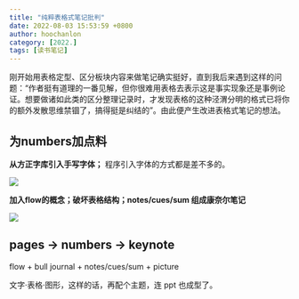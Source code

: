 ```yaml
---
title: "纯粹表格式笔记批判"
date: 2022-08-03 15:53:59 +0800
author: hoochanlon
category: [2022.]
tags: [读书笔记]
---
```


刚开始用表格定型、区分板块内容来做笔记确实挺好，直到我后来遇到这样的问题：“作者挺有道理的一番见解，但你很难用表格去表示这是事实现象还是事例论证。想要做诸如此类的区分整理记录时，才发现表格的这种泾渭分明的格式已将你的额外发散思维禁锢了，搞得挺是纠结的”。由此便产生改进表格式笔记的想法。

## 为numbers加点料

**从方正字库引入手写字体；** 程序引入字体的方式都是差不多的。

![](https://i.imgtg.com/2022/08/03/AUw9a.png)

**加入flow的概念；破坏表格结构；notes/cues/sum 组成康奈尔笔记**

![](https://i.imgtg.com/2022/08/03/AUCPK.png)

## pages → numbers → keynote

flow + bull journal + notes/cues/sum + picture

文字·表格·图形，这样的话，再配个主题，连 ppt 也成型了。
